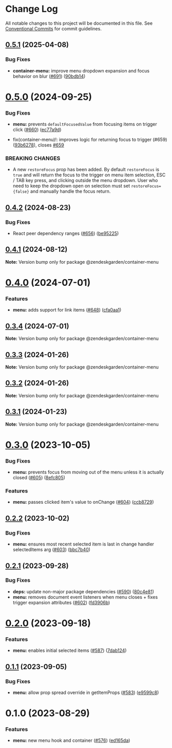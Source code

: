 # Change Log

All notable changes to this project will be documented in this file.
See [Conventional Commits](https://conventionalcommits.org) for commit guidelines.

## [0.5.1](https://github.com/zendeskgarden/react-containers/compare/@zendeskgarden/container-menu@0.5.0...@zendeskgarden/container-menu@0.5.1) (2025-04-08)

### Bug Fixes

- **container-menu:** improve menu dropdown expansion and focus behavior on blur ([#691](https://github.com/zendeskgarden/react-containers/issues/691)) ([90bdb14](https://github.com/zendeskgarden/react-containers/commit/90bdb147036f340f7f00750ed56984fc814ad379))

# [0.5.0](https://github.com/zendeskgarden/react-containers/compare/@zendeskgarden/container-menu@0.4.2...@zendeskgarden/container-menu@0.5.0) (2024-09-25)

### Bug Fixes

- **menu:** prevents `defaultFocusedValue` from focusing items on trigger click ([#660](https://github.com/zendeskgarden/react-containers/issues/660)) ([ec77a9d](https://github.com/zendeskgarden/react-containers/commit/ec77a9d64b8f714aeec3de18baad7d617f10c977))

- fix(container-menu)!: improves logic for returning focus to trigger (#659) ([93b6278](https://github.com/zendeskgarden/react-containers/commit/93b6278733a3255cd6bce5d6b6176aae15c3ce3b)), closes [#659](https://github.com/zendeskgarden/react-containers/issues/659)

### BREAKING CHANGES

- A new `restoreFocus` prop has been added. By default `restoreFocus` is `true` and will return the focus to the trigger on menu item selection, ESC / TAB key press, and clicking outside the menu dropdown. User who need to keep the dropdown open on selection must set `restoreFocus={false}` and manually handle the focus return.

## [0.4.2](https://github.com/zendeskgarden/react-containers/compare/@zendeskgarden/container-menu@0.4.1...@zendeskgarden/container-menu@0.4.2) (2024-08-23)

### Bug Fixes

- React peer dependency ranges ([#656](https://github.com/zendeskgarden/react-containers/issues/656)) ([be95225](https://github.com/zendeskgarden/react-containers/commit/be95225f3c988183944d8b0395c578dd4396ba62))

## [0.4.1](https://github.com/zendeskgarden/react-containers/compare/@zendeskgarden/container-menu@0.4.0...@zendeskgarden/container-menu@0.4.1) (2024-08-12)

**Note:** Version bump only for package @zendeskgarden/container-menu

# [0.4.0](https://github.com/zendeskgarden/react-containers/compare/@zendeskgarden/container-menu@0.3.4...@zendeskgarden/container-menu@0.4.0) (2024-07-01)

### Features

- **menu:** adds support for link items ([#648](https://github.com/zendeskgarden/react-containers/issues/648)) ([cfa0aa1](https://github.com/zendeskgarden/react-containers/commit/cfa0aa1eb42033c499b1b5870de25d981a8f4104))

## [0.3.4](https://github.com/zendeskgarden/react-containers/compare/@zendeskgarden/container-menu@0.3.3...@zendeskgarden/container-menu@0.3.4) (2024-07-01)

**Note:** Version bump only for package @zendeskgarden/container-menu

## [0.3.3](https://github.com/zendeskgarden/react-containers/compare/@zendeskgarden/container-menu@0.3.2...@zendeskgarden/container-menu@0.3.3) (2024-01-26)

**Note:** Version bump only for package @zendeskgarden/container-menu

## [0.3.2](https://github.com/zendeskgarden/react-containers/compare/@zendeskgarden/container-menu@0.3.1...@zendeskgarden/container-menu@0.3.2) (2024-01-26)

**Note:** Version bump only for package @zendeskgarden/container-menu

## [0.3.1](https://github.com/zendeskgarden/react-containers/compare/@zendeskgarden/container-menu@0.3.0...@zendeskgarden/container-menu@0.3.1) (2024-01-23)

**Note:** Version bump only for package @zendeskgarden/container-menu

# [0.3.0](https://github.com/zendeskgarden/react-containers/compare/@zendeskgarden/container-menu@0.2.2...@zendeskgarden/container-menu@0.3.0) (2023-10-05)

### Bug Fixes

- **menu:** prevents focus from moving out of the menu unless it is actually closed ([#605](https://github.com/zendeskgarden/react-containers/issues/605)) ([8efc805](https://github.com/zendeskgarden/react-containers/commit/8efc805b625022b74b0a3bc14d1a2aa4edcc95fe))

### Features

- **menu:** passes clicked item's value to onChange ([#604](https://github.com/zendeskgarden/react-containers/issues/604)) ([ccb8729](https://github.com/zendeskgarden/react-containers/commit/ccb87294fd004aa31c0449deaae9103dcc72507d))

## [0.2.2](https://github.com/zendeskgarden/react-containers/compare/@zendeskgarden/container-menu@0.2.1...@zendeskgarden/container-menu@0.2.2) (2023-10-02)

### Bug Fixes

- **menu:** ensures most recent selected item is last in change handler selectedItems arg ([#603](https://github.com/zendeskgarden/react-containers/issues/603)) ([bbc7b40](https://github.com/zendeskgarden/react-containers/commit/bbc7b4096a5374b9f9fe0af32b50833c528baf7b))

## [0.2.1](https://github.com/zendeskgarden/react-containers/compare/@zendeskgarden/container-menu@0.2.0...@zendeskgarden/container-menu@0.2.1) (2023-09-28)

### Bug Fixes

- **deps:** update non-major package dependencies ([#590](https://github.com/zendeskgarden/react-containers/issues/590)) ([80c4e81](https://github.com/zendeskgarden/react-containers/commit/80c4e8131ec657b38d3e8932aa688fcd141e8cb8))
- **menu:** removes document event listeners when menu closes + fixes trigger expansion attributes ([#602](https://github.com/zendeskgarden/react-containers/issues/602)) ([fd3906b](https://github.com/zendeskgarden/react-containers/commit/fd3906bef20a5ed88a8f6089e56d60ce0c4266a0))

# [0.2.0](https://github.com/zendeskgarden/react-containers/compare/@zendeskgarden/container-menu@0.1.1...@zendeskgarden/container-menu@0.2.0) (2023-09-18)

### Features

- **menu:** enables initial selected items ([#587](https://github.com/zendeskgarden/react-containers/issues/587)) ([7dab124](https://github.com/zendeskgarden/react-containers/commit/7dab1241c08001226ee41cba0173eecbe4b81a7a))

## [0.1.1](https://github.com/zendeskgarden/react-containers/compare/@zendeskgarden/container-menu@0.1.0...@zendeskgarden/container-menu@0.1.1) (2023-09-05)

### Bug Fixes

- **menu:** allow prop spread override in getItemProps ([#583](https://github.com/zendeskgarden/react-containers/issues/583)) ([e9599c8](https://github.com/zendeskgarden/react-containers/commit/e9599c8c912fe3304ed29b19563ea3a0a20dd561))

# 0.1.0 (2023-08-29)

### Features

- **menu:** new menu hook and container ([#576](https://github.com/zendeskgarden/react-containers/issues/576)) ([ed165da](https://github.com/zendeskgarden/react-containers/commit/ed165dad8c2961a1fd6f2f61e3345842e3d7cf47))
